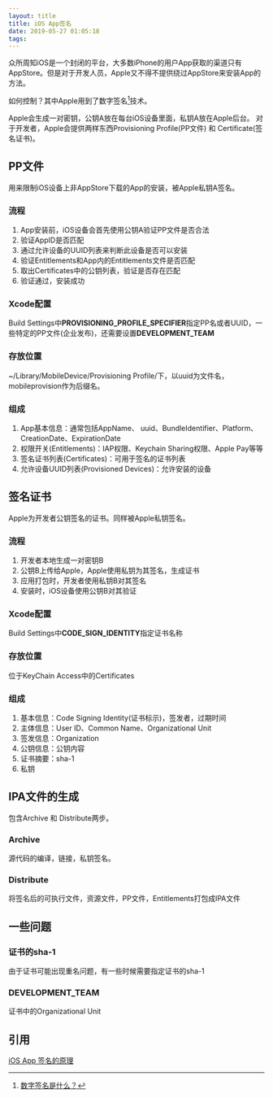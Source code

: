 ```yaml
---
layout: title
title: iOS App签名
date: 2019-05-27 01:05:18
tags:
---
```


众所周知iOS是一个封闭的平台，大多数iPhone的用户App获取的渠道只有AppStore。但是对于开发人员，Apple又不得不提供绕过AppStore来安装App的方法。

如何控制？其中Apple用到了数字签名[^数字签名]技术。

Apple会生成一对密钥，公钥A放在每台iOS设备里面，私钥A放在Apple后台。
对于开发者，Apple会提供两样东西Provisioning Profile(PP文件) 和 Certificate(签名证书)。

[^数字签名]: [数字签名是什么？](http://www.ruanyifeng.com/blog/2011/08/what_is_a_digital_signature.html)

## PP文件

用来限制iOS设备上非AppStore下载的App的安装，被Apple私钥A签名。

### 流程

1. App安装前，iOS设备会首先使用公钥A验证PP文件是否合法
2. 验证AppID是否匹配
3. 通过允许设备的UUID列表来判断此设备是否可以安装
4. 验证Entitlements和App内的Entitlements文件是否匹配
5. 取出Certificates中的公钥列表，验证是否存在匹配
6. 验证通过，安装成功

<!-- more -->

### Xcode配置

Build Settings中**PROVISIONING_PROFILE_SPECIFIER**指定PP名或者UUID，一些特定的PP文件(企业发布)，还需要设置**DEVELOPMENT_TEAM**

### 存放位置

~/Library/MobileDevice/Provisioning Profile/下，以uuid为文件名，mobileprovision作为后缀名。

### 组成

1. App基本信息：通常包括AppName、 uuid、BundleIdentifier、Platform、CreationDate、ExpirationDate
2. 权限开关(Entitlements)：IAP权限、Keychain Sharing权限、Apple Pay等等
3. 签名证书列表(Certificates)：可用于签名的证书列表
4. 允许设备UUID列表(Provisioned Devices)：允许安装的设备
    
## 签名证书

Apple为开发者公钥签名的证书。同样被Apple私钥签名。

### 流程

1. 开发者本地生成一对密钥B
2. 公钥B上传给Apple，Apple使用私钥为其签名，生成证书
3. 应用打包时，开发者使用私钥B对其签名
4. 安装时，iOS设备使用公钥B对其验证

### Xcode配置

Build Settings中**CODE_SIGN_IDENTITY**指定证书名称

### 存放位置

位于KeyChain Access中的Certificates

### 组成

1. 基本信息：Code Signing Identity(证书标示)，签发者，过期时间
2. 主体信息：User ID、Common Name、Organizational Unit
3. 签发信息：Organization
4. 公钥信息：公钥内容
5. 证书摘要：sha-1
6. 私钥

## IPA文件的生成

包含Archive 和 Distribute两步。
### Archive

源代码的编译，链接，私钥签名。

### Distribute

将签名后的可执行文件，资源文件，PP文件，Entitlements打包成IPA文件

## 一些问题

### 证书的sha-1

由于证书可能出现重名问题，有一些时候需要指定证书的sha-1

### DEVELOPMENT_TEAM

证书中的Organizational Unit



## 引用
[iOS App 签名的原理](http://blog.cnbang.net/tech/3386/)



